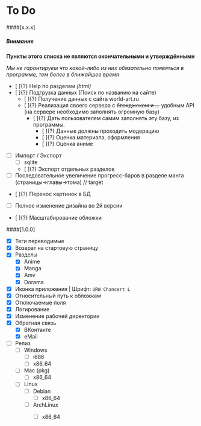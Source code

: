 # To Do

####[x.x.x]
##### Внимание
**Пункты этого списка не являются окончательными и утверждёнными**

*Мы не гарантируем что какой-либо из них обязательно появяться в программе, тем более в ближайшее время*
- [ ]{?} Help по разделам *(html)*
- [ ]{?} Подгрузка данных (Поиск по названию на сайте)
  - [ ]{?} Получение данных с сайта world-art.ru
  - [ ]{?} Реализация своего сервера с ~~блэкджеком и ...~~ удобным API (на сервере необходимо заполнять огромную базу)
     - [ ]{?} Дать пользователям самим заполнять эту базу, из программы.
       - [ ]{?} Данные должны проходить модерацию
       - [ ]{?} Оценка материала, оформления
       - [ ]{?} Оценка аниме
- [ ] Импорт / Экспорт 
  - [ ] sqlite
  - [ ]{?} Экспорт отдельных разделов
- [ ] Последовательное увеличение прогресс-баров в разделе манга (страницы->главы->тома) // target
- [ ]{?} Перенос картинок в БД
- [ ] Полное изменение дизайна во 2й версии
- [ ]{?} Масштабирование обложки


####[1.0.0]
- [x] Теги переводимые
- [x] Возврат на стартовую страницу
- [x] Разделы
  - [x] Anime
  - [x] Manga
  - [x] Amv
  - [x] Dorama
- [x] Иконка приложения | Шрифт: `URW Chancert L`
- [x] Относительный путь к обложкам
- [x] Отключаемые поля
- [x] Логирование
- [x] Изменение рабочей директории
- [x] Обратная связь
  - [x] ВКонтакте
  - [x] eMail
- [ ] Релиз
  - [ ] Windows
    - [ ] i686
    - [ ] x86_64
  - [ ] Mac (pkg)
    - [ ] x86_64
  - [ ] Linux
    - [ ] Debian
      - [ ] x86_64
    - [ ] ArchLinux
      - [ ] x86_64

